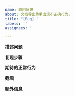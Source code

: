 ```yaml
---
name: 缺陷反馈
about: 文档导出助手出现不正确行为。
title: "[Bug] "
labels: ''
assignees: ''

---
```


**描述问题**
<!--清楚而简洁地描述出现了什么问题。-->


**复现步骤**
<!--
如何重复触发这个不正确的行为，如：
1. 填写 App ID，App Serect......
2. 点击 导出......
3. ......
请提供具体页面和具体操作。
-->


**期待的正常行为**
<!-- 清晰简明地描述你希望发生的事情。 -->


**截图**
<!-- 可选，添加截图可帮助解释你的问题。-->


**额外信息**
<!-- 可选，更多有助于理解问题的描述和资料 -->
